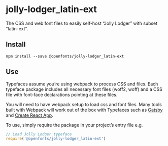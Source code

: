
# jolly-lodger_latin-ext

The CSS and web font files to easily self-host “Jolly Lodger” with subset "latin-ext".

## Install

`npm install --save @openfonts/jolly-lodger_latin-ext`

## Use

Typefaces assume you’re using webpack to process CSS and files. Each typeface
package includes all necessary font files (woff2, woff) and a CSS file with
font-face declarations pointing at these files.

You will need to have webpack setup to load css and font files. Many tools built
with Webpack will work out of the box with Typefaces such as [Gatsby](https://github.com/gatsbyjs/gatsby)
and [Create React App](https://github.com/facebookincubator/create-react-app).

To use, simply require the package in your project’s entry file e.g.

```javascript
// Load Jolly Lodger typeface
require('@openfonts/jolly-lodger_latin-ext')
```
